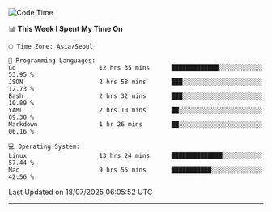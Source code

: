 <!---
[![JS's LinkedIn](https://img.shields.io/badge/LinkedIn-blue?style=for-the-badge&logo=linkedin)](https://www.linkedin.com/in/jaeseung-lee-5a2a32139/) 
[![JS's Notion](https://img.shields.io/badge/Notion-black?style=for-the-badge&logo=notion)](https://bit.ly/ljswiki1) <br><br>
-->
<!-- ![JS's GitHub stats](https://github-readme-stats-lemon-five.vercel.app/api?username=tkxkd0159&hide=contribs,prs,stars,issues&show_icons=true&theme=react&include_all_commits=true)   -->
<!-- ![Top Langs](https://github-readme-stats-lemon-five.vercel.app/api/top-langs/?username=tkxkd0159&layout=compact&hide=jupyter%20notebook,scss,html,css&langs_count=10)  -->


<!--START_SECTION:waka-->
![Code Time](http://img.shields.io/badge/Code%20Time-4%2C024%20hrs%2011%20mins-blue)

📊 **This Week I Spent My Time On** 

```text
🕑︎ Time Zone: Asia/Seoul

💬 Programming Languages: 
Go                       12 hrs 35 mins      █████████████░░░░░░░░░░░░   53.95 % 
JSON                     2 hrs 58 mins       ███░░░░░░░░░░░░░░░░░░░░░░   12.73 % 
Bash                     2 hrs 32 mins       ███░░░░░░░░░░░░░░░░░░░░░░   10.89 % 
YAML                     2 hrs 10 mins       ██░░░░░░░░░░░░░░░░░░░░░░░   09.30 % 
Markdown                 1 hr 26 mins        ██░░░░░░░░░░░░░░░░░░░░░░░   06.16 % 

💻 Operating System: 
Linux                    13 hrs 24 mins      ██████████████░░░░░░░░░░░   57.44 % 
Mac                      9 hrs 55 mins       ███████████░░░░░░░░░░░░░░   42.56 % 
```


 Last Updated on 18/07/2025 06:05:52 UTC
<!--END_SECTION:waka-->

---
<!---
<a href="https://github.com/tkxkd0159/books">
  <img align="center" src="https://github-readme-stats-lemon-five.vercel.app/api/pin/?username=tkxkd0159&repo=books&theme=react" />
</a>
-->

<!---
- 🔭 I’m currently working on ...
- 🌱 I’m currently learning blockchain and distributed network
- 👯 I’m looking to collaborate on ...
- 🤔 I’m looking for help with ...
- 💬 Ask me about ...
- 📫 How to reach me: ...
- 😄 Pronouns: ...
- ⚡ Fun fact: ...
-->
